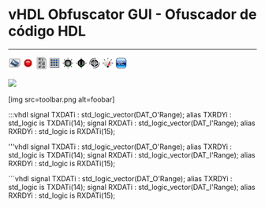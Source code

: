 # **vHDL Obfuscator GUI - Ofuscador de código HDL**
- - - 
![](toolbar.png)   

![](http://downloads.sourceforge.net/project/sbalibrary/toolbar.png?r=&ts=1432683642&use_mirror=ufpr)   


[img src=toolbar.png alt=foobar]   

:::vhdl
signal TXDATi : std_logic_vector(DAT_O'Range);
alias  TXRDYi : std_logic is TXDATi(14);
signal RXDATi : std_logic_vector(DAT_I'Range);
alias  RXRDYi : std_logic is RXDATi(15);

'''vhdl
signal TXDATi : std_logic_vector(DAT_O'Range);
alias  TXRDYi : std_logic is TXDATi(14);
signal RXDATi : std_logic_vector(DAT_I'Range);
alias  RXRDYi : std_logic is RXDATi(15);

´´´vhdl
signal TXDATi : std_logic_vector(DAT_O'Range);
alias  TXRDYi : std_logic is TXDATi(14);
signal RXDATi : std_logic_vector(DAT_I'Range);
alias  RXRDYi : std_logic is RXDATi(15);
